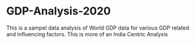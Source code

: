 # GDP-Analysis-2020
This is a sampel data analysis of World GDP data for various GDP related and influencing factors. This is more of an India Centric Analysis
